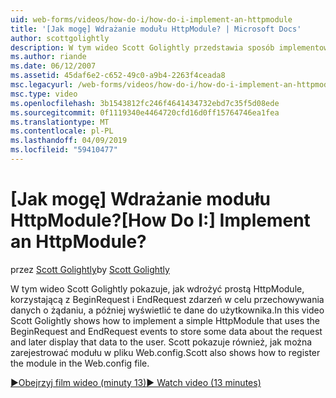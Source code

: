 ```yaml
---
uid: web-forms/videos/how-do-i/how-do-i-implement-an-httpmodule
title: '[Jak mogę] Wdrażanie modułu HttpModule? | Microsoft Docs'
author: scottgolightly
description: W tym wideo Scott Golightly przedstawia sposób implementowania prostego HttpModule, korzystającą z BeginRequest i EndRequest zdarzeń w celu przechowywania danych o dpowiedzi...
ms.author: riande
ms.date: 06/12/2007
ms.assetid: 45daf6e2-c652-49c0-a9b4-2263f4ceada8
msc.legacyurl: /web-forms/videos/how-do-i/how-do-i-implement-an-httpmodule
msc.type: video
ms.openlocfilehash: 3b1543812fc246f4641434732ebd7c35f5d08ede
ms.sourcegitcommit: 0f1119340e4464720cfd16d0ff15764746ea1fea
ms.translationtype: MT
ms.contentlocale: pl-PL
ms.lasthandoff: 04/09/2019
ms.locfileid: "59410477"
---
```

# <a name="how-do-i-implement-an-httpmodule"></a><span data-ttu-id="7391e-104">[Jak mogę] Wdrażanie modułu HttpModule?</span><span class="sxs-lookup"><span data-stu-id="7391e-104">[How Do I:] Implement an HttpModule?</span></span>

<span data-ttu-id="7391e-105">przez [Scott Golightly](https://github.com/scottgolightly)</span><span class="sxs-lookup"><span data-stu-id="7391e-105">by [Scott Golightly](https://github.com/scottgolightly)</span></span>

<span data-ttu-id="7391e-106">W tym wideo Scott Golightly pokazuje, jak wdrożyć prostą HttpModule, korzystającą z BeginRequest i EndRequest zdarzeń w celu przechowywania danych o żądaniu, a później wyświetlić te dane do użytkownika.</span><span class="sxs-lookup"><span data-stu-id="7391e-106">In this video Scott Golightly shows how to implement a simple HttpModule that uses the BeginRequest and EndRequest events to store some data about the request and later display that data to the user.</span></span> <span data-ttu-id="7391e-107">Scott pokazuje również, jak można zarejestrować modułu w pliku Web.config.</span><span class="sxs-lookup"><span data-stu-id="7391e-107">Scott also shows how to register the module in the Web.config file.</span></span>

[<span data-ttu-id="7391e-108">&#9654;Obejrzyj film wideo (minuty 13)</span><span class="sxs-lookup"><span data-stu-id="7391e-108">&#9654; Watch video (13 minutes)</span></span>](https://channel9.msdn.com/Blogs/ASP-NET-Site-Videos/how-do-i-implement-an-httpmodule)
